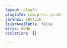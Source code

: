 ```yaml
---
layout: plugin
pluginId: com.prezi.pride
jarSha1: INVALID
isJarAvailable: false
error: NONE
violations: []

---
```

